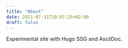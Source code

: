 ```yaml
---
title: "About"
date: 2021-07-31T19:07:25+02:00
draft: false
---
```


Experimental site with Hugo SSG and AsciiDoc.
